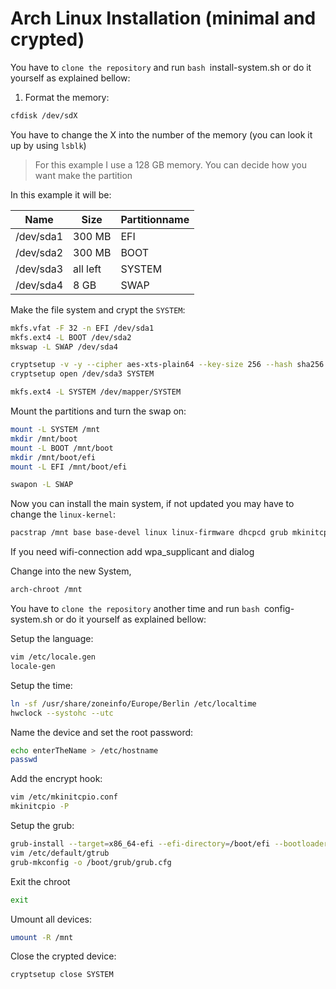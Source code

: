 # Arch Linux Installation (minimal and crypted)

You have to ```clone the repository``` and run ```bash ```install-system.sh or do it yourself as explained bellow:

1. Format the memory:
```bash
cfdisk /dev/sdX
```
You have to change the X into the number of the memory (you can look it up by using ```lsblk```)
> For this example I use a 128 GB memory. You can decide how you want make the partition

In this example it will be:

|Name|Size|Partitionname|
|-------|----|------------------|
|/dev/sda1|300 MB|EFI| 
|/dev/sda2|300 MB|BOOT|
|/dev/sda3|all left|SYSTEM|
|/dev/sda4|8 GB| SWAP

Make the file system and crypt the ```SYSTEM```:
```bash
mkfs.vfat -F 32 -n EFI /dev/sda1
mkfs.ext4 -L BOOT /dev/sda2
mkswap -L SWAP /dev/sda4

cryptsetup -v -y --cipher aes-xts-plain64 --key-size 256 --hash sha256 --iter-time 2000 --use-urandom --verify-passphrase luksFormat /dev/sda3
cryptsetup open /dev/sda3 SYSTEM

mkfs.ext4 -L SYSTEM /dev/mapper/SYSTEM
```

Mount the partitions and turn the swap on:
```bash
mount -L SYSTEM /mnt
mkdir /mnt/boot
mount -L BOOT /mnt/boot
mkdir /mnt/boot/efi
mount -L EFI /mnt/boot/efi

swapon -L SWAP
```

Now you can install the main system, if not updated you may have to change the ```linux-kernel```:
```bash
pacstrap /mnt base base-devel linux linux-firmware dhcpcd grub mkinitcpio efibootmgr git vim sudo
```
If you need wifi-connection add wpa_supplicant and dialog

Change into the new System, 
```bash
arch-chroot /mnt
```

You have to ```clone the repository``` another time and run ```bash ```config-system.sh or do it yourself as explained bellow:

Setup the language:

```bash
vim /etc/locale.gen
locale-gen
```

Setup the time:
```bash
ln -sf /usr/share/zoneinfo/Europe/Berlin /etc/localtime
hwclock --systohc --utc
```

Name the device and set the root password:
```bash
echo enterTheName > /etc/hostname
passwd
```

Add the encrypt hook:
```bash
vim /etc/mkinitcpio.conf
mkinitcpio -P
```

Setup the grub:
```bash
grub-install --target=x86_64-efi --efi-directory=/boot/efi --bootloader-id=arch --recheck
vim /etc/default/gtrub
grub-mkconfig -o /boot/grub/grub.cfg
```

Exit the chroot
```bash
exit
```

Umount all devices:
```bash
umount -R /mnt
```

Close the crypted device:
```bash
cryptsetup close SYSTEM
```
